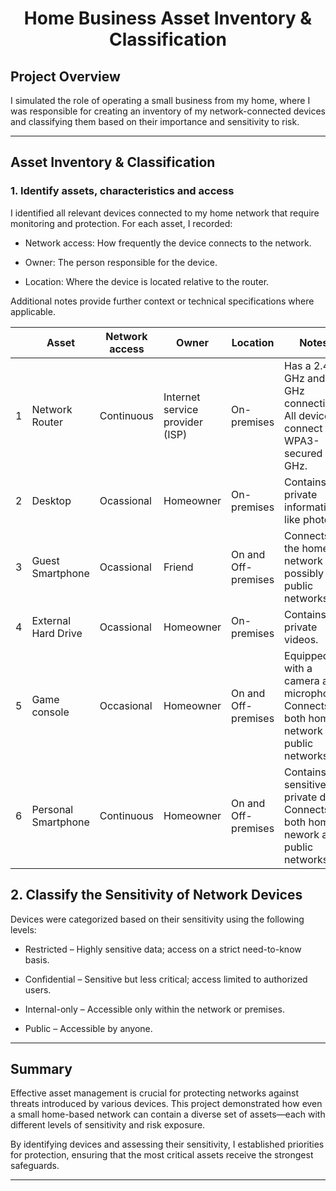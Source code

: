 # <p align="center"> Home Business Asset Inventory & Classification </p>

## Project Overview

I simulated the role of operating a small business from my home, where I was responsible for creating an inventory of my network-connected devices and classifying them based on their importance and sensitivity to risk.

---

## Asset Inventory & Classification

### 1. Identify assets, characteristics and access

I identified all relevant devices connected to my home network that require monitoring and protection. For each asset, I recorded:

* Network access: How frequently the device connects to the network.

* Owner: The person responsible for the device.

* Location: Where the device is located relative to the router.

Additional notes provide further context or technical specifications where applicable. 

| | Asset | Network access | Owner | Location | Notes | Sensitivity |
|-|-------|----------------|-------|----------|-------|-------------|
|1| Network Router | Continuous | Internet service provider (ISP) | On-premises | Has a 2.4 GHz and 5 GHz connection. All devices connect to WPA3-secured 5 GHz.| Confidential |
|2| Desktop | Ocassional | Homeowner | On-premises | Contains private information, like photos. | Restricted |
|3| Guest Smartphone | Ocassional | Friend | On and Off-premises | Connects to the home network and possibly public networks. | Internal- only |
|4| External Hard Drive | Ocassional | Homeowner | On-premises | Contains private videos. | Restricted |
|5| Game console | Occasional | Homeowner | On and Off-premises | Equipped with a camera and microphone. Connects to both home network and public networks. | Internal-only |
|6| Personal Smartphone | Continuous | Homeowner | On and Off-premises | Contains sensitive private data. Connects to both home nework and public networks. | Restricted |

## 2. Classify the Sensitivity of Network Devices
Devices were categorized based on their sensitivity using the following levels:

* Restricted – Highly sensitive data; access on a strict need-to-know basis.

* Confidential – Sensitive but less critical; access limited to authorized users.

* Internal-only – Accessible only within the network or premises.

* Public – Accessible by anyone.

---

## Summary

Effective asset management is crucial for protecting networks against threats introduced by various devices. This project demonstrated how even a small home-based network can contain a diverse set of assets—each with different levels of sensitivity and risk exposure.

By identifying devices and assessing their sensitivity, I established priorities for protection, ensuring that the most critical assets receive the strongest safeguards.

---